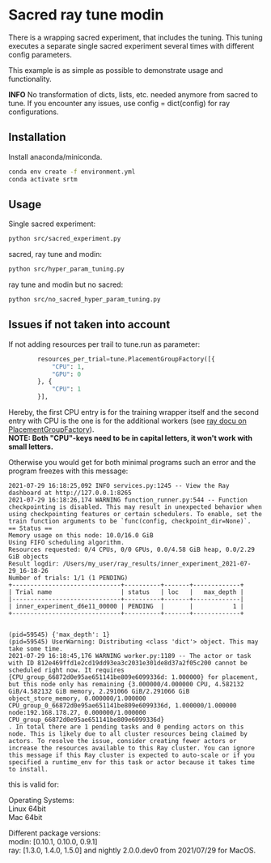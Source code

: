 # Sacred ray tune modin

There is a wrapping sacred experiment, that includes the tuning. This tuning executes a separate single sacred experiment several times with different config parameters.

This example is as simple as possible to demonstrate usage and functionality.

**INFO** No transformation of dicts, lists, etc. needed anymore from sacred to tune. If you encounter any issues, use config = dict(config) for ray configurations.

## Installation

Install anaconda/miniconda.

```bash
conda env create -f environment.yml
conda activate srtm
```

## Usage

Single sacred experiment:

```bash
python src/sacred_experiment.py
```

sacred, ray tune and modin:

```bash
python src/hyper_param_tuning.py
```

ray tune and modin but no sacred:

```bash
python src/no_sacred_hyper_param_tuning.py
```

## Issues if not taken into account

If not adding resources per trail to tune.run as parameter:

```python
        resources_per_trial=tune.PlacementGroupFactory([{
            "CPU": 1,
            "GPU": 0
        }, {
            "CPU": 1
        }],
```

Hereby, the first CPU entry is for the training wrapper itself and the second entry with CPU is the one is for the additional workers (see [ray  docu on PlacementGroupFactory](https://docs.ray.io/en/master/tune/api_docs/internals.html#ray.tune.utils.placement_groups.PlacementGroupFactory)).  
**NOTE: Both "CPU"-keys need to be in capital letters, it won't work with small letters.**

Otherwise you would get for both minimal programs such an error and the program freezes with this message:

```log
2021-07-29 16:18:25,092 INFO services.py:1245 -- View the Ray dashboard at http://127.0.0.1:8265
2021-07-29 16:18:26,174 WARNING function_runner.py:544 -- Function checkpointing is disabled. This may result in unexpected behavior when using checkpointing features or certain schedulers. To enable, set the train function arguments to be `func(config, checkpoint_dir=None)`.
== Status ==
Memory usage on this node: 10.0/16.0 GiB
Using FIFO scheduling algorithm.
Resources requested: 0/4 CPUs, 0/0 GPUs, 0.0/4.58 GiB heap, 0.0/2.29 GiB objects
Result logdir: /Users/my_user/ray_results/inner_experiment_2021-07-29_16-18-26
Number of trials: 1/1 (1 PENDING)
+------------------------------+----------+-------+-------------+
| Trial name                   | status   | loc   |   max_depth |
|------------------------------+----------+-------+-------------|
| inner_experiment_d6e11_00000 | PENDING  |       |           1 |
+------------------------------+----------+-------+-------------+


(pid=59545) {'max_depth': 1}
(pid=59545) UserWarning: Distributing <class 'dict'> object. This may take some time.
2021-07-29 16:18:45,176 WARNING worker.py:1189 -- The actor or task with ID 812e469ffd1e2cd19dd93ea3c2031e301de8d37a2f05c200 cannot be scheduled right now. It requires {CPU_group_66872d0e95ae651141be809e6099336d: 1.000000} for placement, but this node only has remaining {3.000000/4.000000 CPU, 4.582132 GiB/4.582132 GiB memory, 2.291066 GiB/2.291066 GiB object_store_memory, 0.000000/1.000000 CPU_group_0_66872d0e95ae651141be809e6099336d, 1.000000/1.000000 node:192.168.178.27, 0.000000/1.000000 CPU_group_66872d0e95ae651141be809e6099336d}
. In total there are 1 pending tasks and 0 pending actors on this node. This is likely due to all cluster resources being claimed by actors. To resolve the issue, consider creating fewer actors or increase the resources available to this Ray cluster. You can ignore this message if this Ray cluster is expected to auto-scale or if you specified a runtime_env for this task or actor because it takes time to install.
```

this is valid for:

Operating Systems:  
Linux 64bit  
Mac 64bit  

Different package versions:  
modin: [0.10.1, 0.10.0, 0.9.1]  
ray: [1.3.0, 1.4.0, 1.5.0] and nightly 2.0.0.dev0 from 2021/07/29 for MacOS.  
